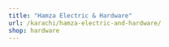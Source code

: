 ```yaml
---
title: "Hamza Electric & Hardware"
url: /karachi/hamza-electric-and-hardware/
shop: hardware
---
```

